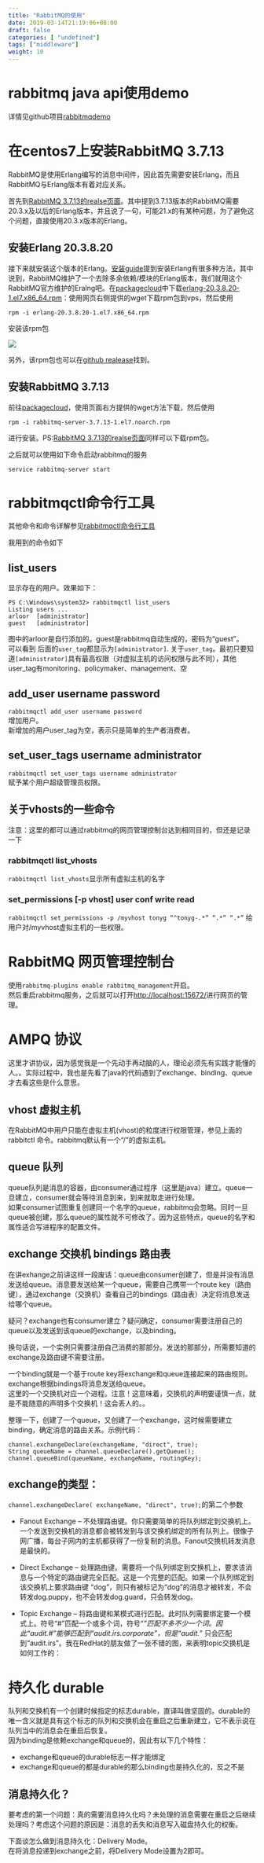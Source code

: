 ```yaml
---
title: "RabbitMQ的使用"
date: 2019-03-14T21:19:06+08:00
draft: false
categories: [ "undefined"]
tags: ["middleware"]
weight: 10
---
```


# rabbitmq java api使用demo

详情见github项目[rabbitmqdemo](https://github.com/arloor/rabbitmqdemo)

# 在centos7上安装RabbitMQ 3.7.13

RabbitMQ是使用Erlang编写的消息中间件，因此首先需要安装Erlang，而且RabbitMQ与Erlang版本有着对应关系。

首先到[RabbitMQ 3.7.13的realse页面](https://github.com/rabbitmq/rabbitmq-server/releases/tag/v3.7.13)。其中提到3.7.13版本的RabbitMQ需要20.3.x及以后的Erlang版本，并且说了一句，可能21.x的有某种问题，为了避免这个问题，直接使用20.3.x版本的Erlang。

## 安装Erlang 20.3.8.20

接下来就安装这个版本的Erlang。[安装guide](http://www.rabbitmq.com/install-rpm.html)提到安装Erlang有很多种方法，其中说到，RabbitMQ维护了一个去除多余依赖/模块的Erlang版本，我们就用这个RabbitMQ官方维护的Eralng吧。在[packagecloud](https://packagecloud.io/rabbitmq/erlang)中下载[erlang-20.3.8.20-1.el7.x86_64.rpm](https://packagecloud.io/rabbitmq/erlang/packages/el/7/erlang-20.3.8.20-1.el7.x86_64.rpm)：使用网页右侧提供的wget下载rpm包到vps，然后使用

```
rpm -i erlang-20.3.8.20-1.el7.x86_64.rpm
```

安装该rpm包

![](/img/Erlang4RabbitMQ-install.png)

另外，该rpm包也可以在[github realease](https://github.com/rabbitmq/erlang-rpm/releases/tag/v20.3.8.20)找到。

## 安装RabbitMQ 3.7.13

前往[packagecloud](https://packagecloud.io/rabbitmq/rabbitmq-server/packages/el/7/rabbitmq-server-3.7.13-1.el7.noarch.rpm)，使用页面右方提供的wget方法下载，然后使用

```
rpm -i rabbitmq-server-3.7.13-1.el7.noarch.rpm
```

进行安装。PS:[RabbitMQ 3.7.13的realse页面](https://github.com/rabbitmq/rabbitmq-server/releases/tag/v3.7.13)同样可以下载rpm包。

之后就可以使用如下命令启动rabbitmq的服务

```
service rabbitmq-server start
```
# rabbitmqctl命令行工具

其他命令和命令详解参见[rabbitmqctl命令行工具](http://www.rabbitmq.com/rabbitmqctl.8.html)   

我用到的命令如下   

## list_users

显示存在的用户。效果如下：  
```
PS C:\Windows\system32> rabbitmqctl list_users
Listing users ...
arloor  [administrator]
guest   [administrator]
```

图中的arloor是自行添加的。guest是rabbitmq自动生成的，密码为“guest”。  
可以看到 后面的`user_tag`都显示为`[administrator]`.
关于`user_tag`。最初只要知道`[administrator]`具有最高权限（对虚拟主机的访问权限与此不同），其他user_tag有monitoring、policymaker、management、空  

## add_user username password

`rabbitmqctl add_user username password`  
增加用户。   
新增加的用户user_tag为空，表示只是简单的生产者消费者。

## set_user_tags username administrator

`rabbitmqctl set_user_tags username administrator`  
赋予某个用户超级管理员权限。

## 关于vhosts的一些命令

注意：这里的都可以通过rabbitmq的网页管理控制台达到相同目的，但还是记录一下   

### rabbitmqctl list_vhosts

`rabbitmqctl list_vhosts`显示所有虚拟主机的名字

### set_permissions [-p vhost] user conf write read

`rabbitmqctl set_permissions -p /myvhost tonyg “^tonyg-.*” “.*” “.*”`  给用户对/myvhost虚拟主机的一些权限。


# RabbitMQ 网页管理控制台

使用`rabbitmq-plugins enable rabbitmq_management`开启。  
然后重启rabbitmq服务，之后就可以打开[http://localhost:15672/](http://localhost:15672/)进行网页的管理。  

# AMPQ 协议

这里才讲协议，因为感觉我是一个先动手再动脑的人，理论必须先有实践才能懂的人。。实际过程中，我也是先看了java的代码遇到了exchange、binding、queue才去看这些是什么意思。   

## vhost 虚拟主机

在RabbitMQ中用户只能在虚拟主机(vhost)的粒度进行权限管理，参见上面的rabbitctl 命令。rabbitmq默认有一个“/”的虚拟主机。   

## queue 队列

queue队列是消息的容器，由consumer通过程序（这里是java）建立。queue一旦建立，consumer就会等待消息到来，到来就取走进行处理。  
如果consumer试图重复创建同一个名字的queue，rabbitmq会忽略。同时一旦queue被创建，那么queue的属性就不可修改了。因为这些特点，queue的名字和属性适合写进程序的配置文件。

## exchange 交换机 bindings 路由表

在讲exhange之前讲这样一段废话：queue由consumer创建了，但是并没有消息发送给queue。消息要发送给某一个queue，需要自己携带一个route key（路由键），通过exchange（交换机）查看自己的bindings（路由表）决定将消息发送给哪个queue。

疑问？exchange也有consumer建立？疑问确定，consumer需要注册自己的queue以及发送到该queue的exchange，以及binding。

换句话说，一个实例只需要注册自己消费的那部分。发送的那部分，所需要知道的exchange及路由键不需要注册。

一个binding就是一个基于route key将exchange和queue连接起来的路由规则。   
exchange根据bindings将消息发送给queue。   
这里的一个交换机对应一个进程。注意！这意味着，交换机的声明要谨慎一点，就是不能随意的声明多个交换机！这会丢人的。。  

整理一下，创建了一个queue，又创建了一个exchange，这时候需要建立binding，确定消息的路由关系。示例代码：
```
channel.exchangeDeclare(exchangeName, "direct", true);
String queueName = channel.queueDeclare().getQueue();
channel.queueBind(queueName, exchangeName, routingKey);
```

## exchange的类型：

`channel.exchangeDeclare( exchangeName, "direct", true);`的第二个参数

- Fanout Exchange – 不处理路由键。你只需要简单的将队列绑定到交换机上。一个发送到交换机的消息都会被转发到与该交换机绑定的所有队列上。很像子网广播，每台子网内的主机都获得了一份复制的消息。Fanout交换机转发消息是最快的。

- Direct Exchange – 处理路由键。需要将一个队列绑定到交换机上，要求该消息与一个特定的路由键完全匹配。这是一个完整的匹配。如果一个队列绑定到该交换机上要求路由键 “dog”，则只有被标记为“dog”的消息才被转发，不会转发dog.puppy，也不会转发dog.guard，只会转发dog。

- Topic Exchange – 将路由键和某模式进行匹配。此时队列需要绑定要一个模式上。符号“#”匹配一个或多个词，符号“*”匹配不多不少一个词。因此“audit.#”能够匹配到“audit.irs.corporate”，但是“audit.*” 只会匹配到“audit.irs”。我在RedHat的朋友做了一张不错的图，来表明topic交换机是如何工作的：

# 持久化 durable

队列和交换机有一个创建时候指定的标志durable，直译叫做坚固的。durable的唯一含义就是具有这个标志的队列和交换机会在重启之后重新建立，它不表示说在队列当中的消息会在重启后恢复。   
因为binding是依赖exchange和queue的，因此有以下几个特性：
- exchange和queue的durable标志一样才能绑定
- exchange和queue的都是durable的那么binding也是持久化的，反之不是

## 消息持久化？

要考虑的第一个问题：真的需要消息持久化吗？未处理的消息需要在重启之后继续处理吗？考虑这个问题的原因是：消息的丢失和消息写入磁盘持久化的权衡。  

下面谈怎么做到消息持久化：Delivery Mode。  
在将消息投递到exchange之前，将Delivery Mode设置为2即可。  




